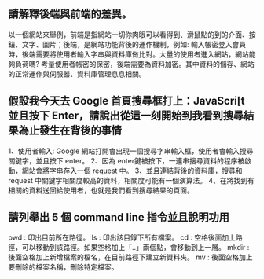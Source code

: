 ## 請解釋後端與前端的差異。

以一個網站來舉例，前端是指網站一切你肉眼可以看得到、滑鼠點的到的介面、按鈕、文字、圖片；後端，是網站功能背後的運作機制，例如: 輸入帳密登入會員時，後端需要將使用者輸入字串與資料庫做比對。大量的使用者進入網站，網站能夠負荷嗎? 考量使用者帳密的保密，後端需要為資料加密。其中資料的儲存、網站的正常運作與伺服器、資料庫管理息息相關。
## 假設我今天去 Google 首頁搜尋框打上：JavaScri[t 並且按下 Enter，請說出從這一刻開始到我看到搜尋結果為止發生在背後的事情
1、使用者輸入: Google 網站打開會出現一個搜尋字串輸入框，使用者會輸入搜尋關鍵字，並且按下 enter。
2、因為 enter鍵被按下，一連串搜尋資料的程序被啟動，網站會將字串存入一個 request 中。
3、並且連結背後的資料庫，搜尋和 request 中關鍵字相關度較高的資料，相關度可能有一個演算法。
4、在將找到有相關的資料送回給使用者，也就是我們看到搜尋結果的頁面。


## 請列舉出 5 個 command line 指令並且說明功用

pwd : 印出目前所在路徑。
ls : 印出該目錄下所有檔案。
cd : 空格後面加上路徑，可以移動到該路徑。如果空格加上「..」兩個點，會移動到上一層。
mkdir : 後面空格加上新增檔案的檔名，在目前路徑下建立新資料夾。
mv : 後面空格加上要刪除的檔案名稱，刪除特定檔案。
